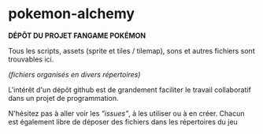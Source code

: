 # pokemon-alchemy
**DÉPÔT DU PROJET FANGAME POKÉMON**

Tous les scripts, assets (sprite et tiles / tilemap), sons et autres fichiers sont trouvables ici.

*(fichiers organisés en divers répertoires)*

L'intérêt d'un dépôt github est de grandement faciliter le travail collaboratif dans un projet de programmation.

N'hésitez pas à aller voir les *"issues"*, à les utiliser ou à en créer.
Chacun est également libre de déposer des fichiers dans les répertoires du jeu